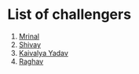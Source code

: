 # List of challengers
1. [Mrinal](https://github.com/mrinal1224)
2. [Shivay](https://github.com/shivaylamba)
3. [Kaivalya Yadav](https://github.com/kaivalya98)
4. [Raghav](https://github.com/raghavdhingra)

